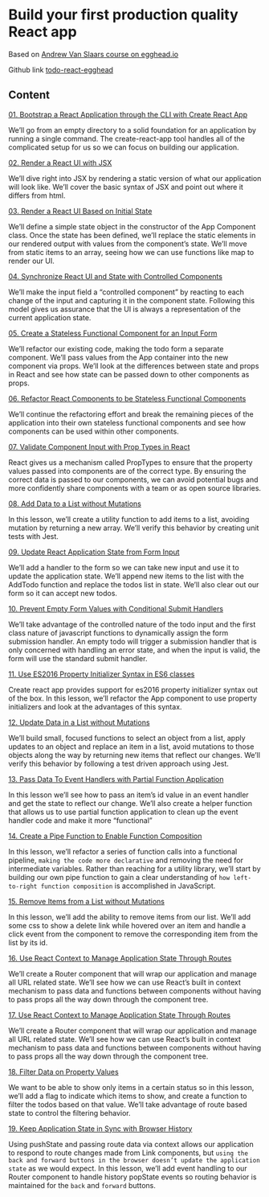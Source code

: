# Build your first production quality React app

Based on [Andrew Van Slaars course on egghead.io](https://egghead.io/courses/build-your-first-production-quality-react-app)

Github link [todo-react-egghead](https://github.com/uuzaix/todo-react-egghead)

## Content
[01. Bootstrap a React Application through the CLI with Create React App](https://github.com/xgirma/build-your-first-production-quality-react-app/tree/ch.01)

We’ll go from an empty directory to a solid foundation for an application by running a single command. The create-react-app tool handles all of the complicated setup for us so we can focus on building our application.

[02. Render a React UI with JSX](https://github.com/xgirma/build-your-first-production-quality-react-app/tree/ch.02)

We’ll dive right into JSX by rendering a static version of what our application will look like. We’ll cover the basic syntax of JSX and point out where it differs from html.

[03. Render a React UI Based on Initial State](https://github.com/xgirma/build-your-first-production-quality-react-app/tree/ch.03)

We’ll define a simple state object in the constructor of the App Component class. Once the state has been defined, we’ll replace the static elements in our rendered output with values from the component’s state. We’ll move from static items to an array, seeing how we can use functions like map to render our UI.

[04. Synchronize React UI and State with Controlled Components](https://github.com/xgirma/build-your-first-production-quality-react-app/tree/ch.04)

We’ll make the input field a “controlled component” by reacting to each change of the input and capturing it in the component state. Following this model gives us assurance that the UI is always a representation of the current application state.

[05. Create a Stateless Functional Component for an Input Form](https://github.com/xgirma/build-your-first-production-quality-react-app/tree/ch.05)

We’ll refactor our existing code, making the todo form a separate component. We’ll pass values from the App container into the new component via props. We’ll look at the differences between state and props in React and see how state can be passed down to other components as props.

[06. Refactor React Components to be Stateless Functional Components](https://github.com/xgirma/build-your-first-production-quality-react-app/tree/ch.06)

We’ll continue the refactoring effort and break the remaining pieces of the application into their own stateless functional components and see how components can be used within other components.

[07. Validate Component Input with Prop Types in React](https://github.com/xgirma/build-your-first-production-quality-react-app/tree/ch.07)

React gives us a mechanism called PropTypes to ensure that the property values passed into components are of the correct type. By ensuring the correct data is passed to our components, we can avoid potential bugs and more confidently share components with a team or as open source libraries.

[08. Add Data to a List without Mutations](https://github.com/xgirma/build-your-first-production-quality-react-app/tree/ch.08)

In this lesson, we’ll create a utility function to add items to a list, avoiding mutation by returning a new array. We’ll verify this behavior by creating unit tests with Jest.

[09. Update React Application State from Form Input](https://github.com/xgirma/build-your-first-production-quality-react-app/tree/ch.09)

We’ll add a handler to the form so we can take new input and use it to update the application state. We’ll append new items to the list with the AddTodo function and replace the todos list in state. We’ll also clear out our form so it can accept new todos.

[10. Prevent Empty Form Values with Conditional Submit Handlers](https://github.com/xgirma/build-your-first-production-quality-react-app/tree/ch.10)

We’ll take advantage of the controlled nature of the todo input and the first class nature of javascript functions to dynamically assign the form submission handler. An empty todo will trigger a submission handler that is only concerned with handling an error state, and when the input is valid, the form will use the standard submit handler.

[11. Use ES2016 Property Initializer Syntax in ES6 classes](https://github.com/xgirma/build-your-first-production-quality-react-app/tree/ch.11)

Create react app provides support for es2016 property initializer syntax out of the box. In this lesson, we’ll refactor the App component to use property initializers and look at the advantages of this syntax.

[12. Update Data in a List without Mutations](https://github.com/xgirma/build-your-first-production-quality-react-app/tree/ch.12)

We’ll build small, focused functions to select an object from a list, apply updates to an object and replace an item in a list, avoid mutations to those objects along the way by returning new items that reflect our changes. We’ll verify this behavior by following a test driven approach using Jest.

[13. Pass Data To Event Handlers with Partial Function Application](https://github.com/xgirma/build-your-first-production-quality-react-app/tree/ch.13)

In this lesson we’ll see how to pass an item’s id value in an event handler and get the state to reflect our change. We’ll also create a helper function that allows us to use partial function application to clean up the event handler code and make it more “functional”

[14. Create a Pipe Function to Enable Function Composition](https://github.com/xgirma/build-your-first-production-quality-react-app/tree/ch.14)

In this lesson, we’ll refactor a series of function calls into a functional pipeline, `making the code more declarative` and removing the need for intermediate variables. Rather than reaching for a utility library, we’ll start by building our own pipe function to gain a clear understanding of `how left-to-right function composition` is accomplished in JavaScript.

[15. Remove Items from a List without Mutations](https://github.com/xgirma/build-your-first-production-quality-react-app/tree/ch.15)

In this lesson, we’ll add the ability to remove items from our list. We’ll add some css to show a delete link while hovered over an item and handle a click event from the component to remove the corresponding item from the list by its id.

[16. Use React Context to Manage Application State Through Routes](https://github.com/xgirma/build-your-first-production-quality-react-app/tree/ch.16)

We’ll create a Router component that will wrap our application and manage all URL related state. We’ll see how we can use React’s built in context mechanism to pass data and functions between components without having to pass props all the way down through the component tree.

[17. Use React Context to Manage Application State Through Routes](https://github.com/xgirma/build-your-first-production-quality-react-app/tree/ch.17)

We’ll create a Router component that will wrap our application and manage all URL related state. We’ll see how we can use React’s built in context mechanism to pass data and functions between components without having to pass props all the way down through the component tree.

[18. Filter Data on Property Values](https://github.com/xgirma/build-your-first-production-quality-react-app/tree/ch.18) 

We want to be able to show only items in a certain status so in this lesson, we’ll add a flag to indicate which items to show, and create a function to filter the todos based on that value. We’ll take advantage of route based state to control the filtering behavior.

[19. Keep Application State in Sync with Browser History](https://github.com/xgirma/build-your-first-production-quality-react-app/tree/ch.19)

Using pushState and passing route data via context allows our application to respond to route changes made from Link components, but `using the back and forward buttons in the browser doesn’t update the application state` as we would expect. In this lesson, we’ll add event handling to our Router component to handle history popState events so routing behavior is maintained for the `back` and `forward` buttons.
